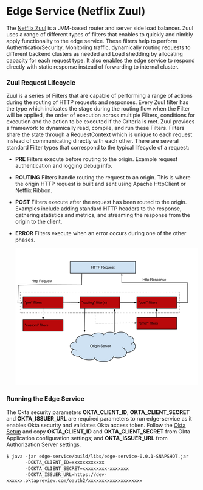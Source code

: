 Edge Service (Netflix Zuul)
=============

The [Netflix Zuul](https://github.com/Netflix/zuul) is a JVM-based router and server side load balancer. Zuul uses a range of different types of filters that enables to quickly and nimbly apply functionality to the edge service. These filters help to perform Authenticatio/Security, Monitoring traffic, dynamically routing requests to different backend clusters as needed and Load shedding by allocating capacity for each request type. 
It also enables the edge service to respond directly with static response instead of forwarding to internal cluster.


### Zuul Request Lifecycle

Zuul is a series of Filters that are capable of performing a range of actions during the routing of HTTP requests and responses. 
Every Zuul filter has the type which indicates the stage during the routing flow when the Filter will be applied, the order of execution across multiple Filters, conditions for execution and the action to be executed if the Criteria is met. Zuul provides a framework to dynamically read, compile, and run these Filters.
Filters share the state through a RequestContext which is unique to each request instead of communicating directly with each other.
There are several standard Filter types that correspond to the typical lifecycle of a request:

* **PRE** Filters execute before routing to the origin. Example request authentication and logging debug info.
* **ROUTING** Filters handle routing the request to an origin. This is where the origin HTTP request is built and sent using Apache HttpClient or Netflix Ribbon.
* **POST** Filters execute after the request has been routed to the origin. Examples include adding standard HTTP headers to the response, gathering statistics and metrics, and streaming the response from the origin to the client.
* **ERROR** Filters execute when an error occurs during one of the other phases.


   ![Zuul_Request_Lifecycle](images/zuul_request_lifecycle.png)
   
### Running the Edge Service

The Okta security parameters **OKTA_CLIENT_ID**, **OKTA_CLIENT_SECRET** and **OKTA_ISSUER_URL** are required parameters to run edge-service as it enables Okta security and validates Okta access token. Follow the [Okta Setup](/../OKTA.md) and copy **OKTA_CLIENT_ID** and **OKTA_CLIENT_SECRET** from Okta Application configuration settings; and **OKTA_ISSUER_URL** from Authorization Server settings. 

    $ java -jar edge-service/build/libs/edge-service-0.0.1-SNAPSHOT.jar
           -DOKTA_CLIENT_ID=xxxxxxxxxxxx
           -DOKTA_CLIENT_SECRET=xxxxxxxxx-xxxxxxx
           -DOKTA_ISSUER_URL=https://dev-xxxxxx.oktapreview.com/oauth2/xxxxxxxxxxxxxxxxxxxx

